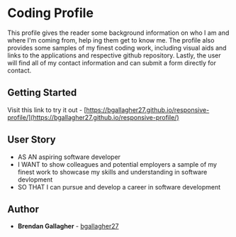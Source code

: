 # Coding Profile
This profile gives the reader some background information on who I am and where I'm coming from, help ing them get to know me. The profile also provides some samples of my finest coding work, including visual aids and links to the applications and respective github repository. Lastly, the user will find all of my contact information and can submit a form directly for contact.

## Getting Started
Visit this link to try it out - [https://bgallagher27.github.io/responsive-profile/](https://bgallagher27.github.io/responsive-profile/)

## User Story
* AS AN aspiring software developer
* I WANT to show colleagues and potential employers a sample of my finest work to showcase my skills and understanding in software devlopment
* SO THAT I can pursue and develop a career in software development

## Author
* **Brendan Gallagher** - [bgallagher27](https://github.com/bgallagher27)
